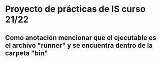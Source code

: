 # Proyecto de prácticas de IS curso 21/22

## Como anotación mencionar que el ejecutable es el archivo "runner" y se encuentra dentro de la carpeta "bin"
